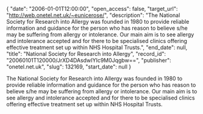 {
  "date": "2006-01-01T12:00:00", 
  "open_access": false, 
  "target_url": "http://web.onetel.net.uk/~eunicerose/", 
  "description": "The National Society for Research into Allergy was founded in 1980 to provide reliable information and guidance for the person who has reason to believe s/he may be suffering from allergy or intolerance. Our main aim is to see allergy and intolerance accepted and for there to be specialised clinics offering effective treatment set up within NHS Hospital Trusts.", 
  "end_date": null, 
  "title": "National Society for Research into Allergy", 
  "record_id": "20060101T120000/JrXD4DAsdwIYIc9M0Jqgbw==", 
  "publisher": "onetel.net.uk", 
  "slug": 132169, 
  "start_date": null
}

The National Society for Research into Allergy was founded in 1980 to provide reliable information and guidance for the person who has reason to believe s/he may be suffering from allergy or intolerance. Our main aim is to see allergy and intolerance accepted and for there to be specialised clinics offering effective treatment set up within NHS Hospital Trusts.